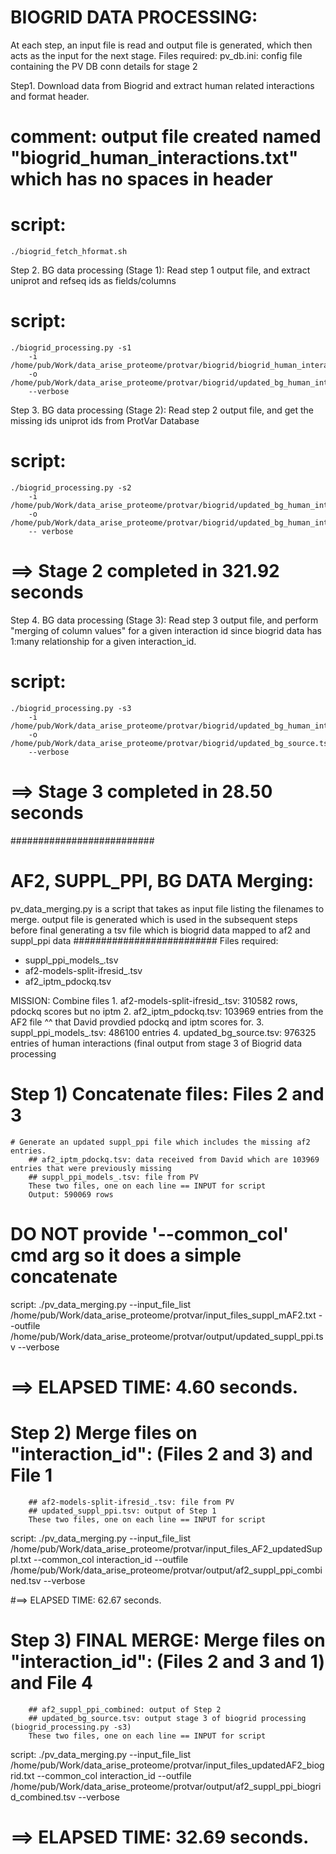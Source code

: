 # BIOGRID DATA PROCESSING: 

At each step, an input file is read and output file is generated, which then acts as the input for the next stage.
Files required:
	pv_db.ini: config file containing the PV DB conn details for stage 2

Step1. Download data from Biogrid and extract human related interactions and format header.
# comment: output file created named "biogrid_human_interactions.txt" which has no spaces in header
# script: 
    ./biogrid_fetch_hformat.sh 

Step 2. BG data processing (Stage 1): Read step 1 output file, and extract uniprot and refseq ids as fields/columns
# script: 
    ./biogrid_processing.py -s1 
        -i /home/pub/Work/data_arise_proteome/protvar/biogrid/biogrid_human_interactions.txt
        -o /home/pub/Work/data_arise_proteome/protvar/biogrid/updated_bg_human_interactions.tsv
        --verbose

Step 3. BG data processing (Stage 2): Read step 2 output file, and get the missing ids uniprot ids from ProtVar Database      
# script: 
    ./biogrid_processing.py -s2 
        -i /home/pub/Work/data_arise_proteome/protvar/biogrid/updated_bg_human_interactions.tsv 
        -o /home/pub/Work/data_arise_proteome/protvar/biogrid/updated_bg_human_interactions_PVDB.tsv
      	-- verbose
# ==> Stage 2 completed in 321.92 seconds
     	
Step 4. BG data processing (Stage 3): Read step 3 output file, and perform "merging of column values" for a given interaction id
since biogrid data has 1:many relationship for a given interaction_id.
# script: 
    ./biogrid_processing.py -s3 
        -i /home/pub/Work/data_arise_proteome/protvar/biogrid/updated_bg_human_interactions_PVDB.tsv
        -o /home/pub/Work/data_arise_proteome/protvar/biogrid/updated_bg_source.tsv
        --verbose
# ==> Stage 3 completed in 28.50 seconds

##########################
# AF2, SUPPL_PPI, BG DATA Merging: 
pv_data_merging.py is a script that takes as input file listing the filenames to merge.
output file is generated which is used in  the subsequent steps before final generating a tsv 
file which is biogrid data mapped to af2 and suppl_ppi data
##########################
Files required:

- suppl_ppi_models_.tsv
- af2-models-split-ifresid_.tsv
- af2_iptm_pdockq.tsv



MISSION: Combine files
	1. af2-models-split-ifresid_.tsv: 310582 rows, pdockq scores but no iptm
	2. af2_iptm_pdockq.tsv: 103969 entries from the AF2 file ^^ that David provdied pdockq and iptm scores for.
	3. suppl_ppi_models_.tsv: 486100 entries
	4. updated_bg_source.tsv: 976325 entries of human interactions (final output from stage 3 of Biogrid data processing


# Step 1) Concatenate files: Files 2 and 3
	# Generate an updated suppl_ppi file which includes the missing af2 entries.
		## af2_iptm_pdockq.tsv: data received from David which are 103969 entries that were previously missing
		## suppl_ppi_models_.tsv: file from PV
		These two files, one on each line == INPUT for script 
		Output: 590069 rows
# DO NOT provide '--common_col' cmd arg so it does a simple concatenate
script: 
	./pv_data_merging.py --input_file_list /home/pub/Work/data_arise_proteome/protvar/input_files_suppl_mAF2.txt --outfile /home/pub/Work/data_arise_proteome/protvar/output/updated_suppl_ppi.tsv --verbose 

# ==> ELAPSED TIME: 4.60 seconds.

# Step 2) Merge files on "interaction_id": (Files 2 and 3) and File 1
		## af2-models-split-ifresid_.tsv: file from PV
		## updated_suppl_ppi.tsv: output of Step 1
		These two files, one on each line == INPUT for script 
script: 
	./pv_data_merging.py --input_file_list /home/pub/Work/data_arise_proteome/protvar/input_files_AF2_updatedSuppl.txt --common_col interaction_id --outfile /home/pub/Work/data_arise_proteome/protvar/output/af2_suppl_ppi_combined.tsv --verbose 

#==> ELAPSED TIME: 62.67 seconds.

# Step 3) FINAL MERGE:  Merge files on "interaction_id": (Files 2 and 3 and 1) and File 4
		## af2_suppl_ppi_combined: output of Step 2
		## updated_bg_source.tsv: output stage 3 of biogrid processing (biogrid_processing.py -s3)
		These two files, one on each line == INPUT for script 
script: 
	./pv_data_merging.py --input_file_list /home/pub/Work/data_arise_proteome/protvar/input_files_updatedAF2_biogrid.txt --common_col interaction_id --outfile /home/pub/Work/data_arise_proteome/protvar/output/af2_suppl_ppi_biogrid_combined.tsv --verbose 

# ==> ELAPSED TIME: 32.69 seconds.


